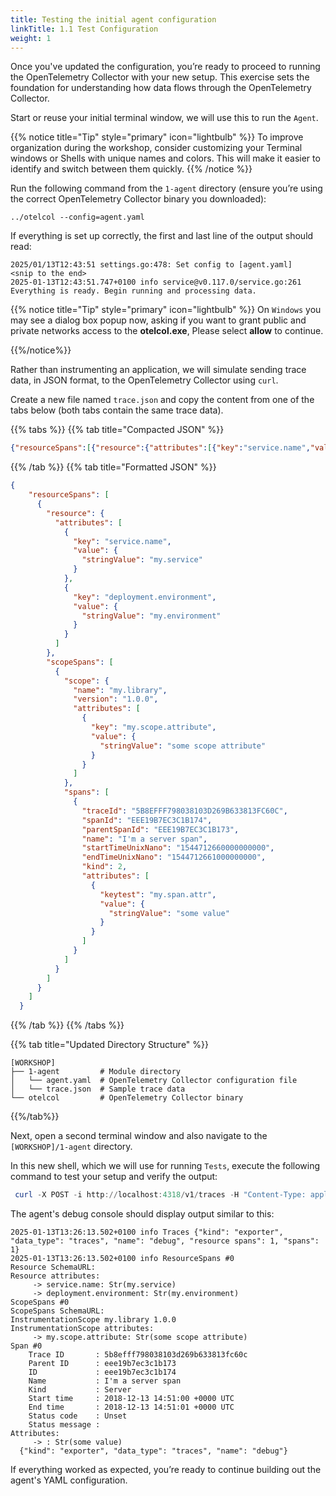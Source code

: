 ```yaml
---
title: Testing the initial agent configuration
linkTitle: 1.1 Test Configuration
weight: 1
---
```


Once you've updated the configuration, you’re ready to proceed to running the OpenTelemetry Collector with your new setup. This exercise sets the foundation for understanding how data flows through the OpenTelemetry Collector.

Start or reuse your initial terminal window, we will use this to run the `Agent`.

{{% notice title="Tip" style="primary"  icon="lightbulb" %}}
To improve organization during the workshop, consider customizing your Terminal windows or Shells with unique names and colors. This will make it easier to identify and switch between them quickly.
{{% /notice %}}

Run the following command from the `1-agent` directory (ensure you’re using the correct OpenTelemetry Collector binary you downloaded):

```text
../otelcol --config=agent.yaml
```

If everything is set up correctly, the  first and last line of the output should read:

```text
2025/01/13T12:43:51 settings.go:478: Set config to [agent.yaml]
<snip to the end>
2025-01-13T12:43:51.747+0100 info service@v0.117.0/service.go:261 Everything is ready. Begin running and processing data.
```

{{% notice title="Tip" style="primary"  icon="lightbulb" %}}
On `Windows` you may see a dialog box popup now, asking if you want to grant public and private networks access to the **otelcol.exe**, Please select **allow** to continue.

{{%/notice%}}

Rather than instrumenting an application, we will simulate sending trace data, in JSON format, to the OpenTelemetry Collector using `curl`.

Create a new file named `trace.json` and copy the content from one of the tabs below (both tabs contain the same trace data).

{{% tabs %}}
{{% tab title="Compacted JSON" %}}

```json
{"resourceSpans":[{"resource":{"attributes":[{"key":"service.name","value":{"stringValue":"my.service"}},{"key":"deployment.environment","value":{"stringValue":"my.environment"}}]},"scopeSpans":[{"scope":{"name":"my.library","version":"1.0.0","attributes":[{"key":"my.scope.attribute","value":{"stringValue":"some scope attribute"}}]},"spans":[{"traceId":"5B8EFFF798038103D269B633813FC60C","spanId":"EEE19B7EC3C1B174","parentSpanId":"EEE19B7EC3C1B173","name":"I'm a server span","startTimeUnixNano":"1544712660000000000","endTimeUnixNano":"1544712661000000000","kind":2,"attributes":[{"keytest":"my.span.attr","value":{"stringValue":"some value"}}]}]}]}]}
```

{{% /tab %}}
{{% tab title="Formatted JSON" %}}

```json
{
    "resourceSpans": [
      {
        "resource": {
          "attributes": [
            {
              "key": "service.name",
              "value": {
                "stringValue": "my.service"
              }
            },
            {
              "key": "deployment.environment",
              "value": {
                "stringValue": "my.environment"
              }
            }
          ]
        },
        "scopeSpans": [
          {
            "scope": {
              "name": "my.library",
              "version": "1.0.0",
              "attributes": [
                {
                  "key": "my.scope.attribute",
                  "value": {
                    "stringValue": "some scope attribute"
                  }
                }
              ]
            },
            "spans": [
              {
                "traceId": "5B8EFFF798038103D269B633813FC60C",
                "spanId": "EEE19B7EC3C1B174",
                "parentSpanId": "EEE19B7EC3C1B173",
                "name": "I'm a server span",
                "startTimeUnixNano": "1544712660000000000",
                "endTimeUnixNano": "1544712661000000000",
                "kind": 2,
                "attributes": [
                  {
                    "keytest": "my.span.attr",
                    "value": {
                      "stringValue": "some value"
                    }
                  }
                ]
              }
            ]
          }
        ]
      }
    ]
  }
```

{{% /tab %}}
{{% /tabs %}}

{{% tab title="Updated Directory Structure" %}}

```text
[WORKSHOP]
├── 1-agent         # Module directory
│   └── agent.yaml  # OpenTelemetry Collector configuration file
│   └── trace.json  # Sample trace data
└── otelcol         # OpenTelemetry Collector binary
```

{{%/tab%}}

Next, open a second terminal window and also navigate to the `[WORKSHOP]/1-agent` directory.  

In this new shell, which we will use for running `Tests`, execute the following command to test your setup and verify the output:

```ps1
 curl -X POST -i http://localhost:4318/v1/traces -H "Content-Type: application/json" -d "@trace.json"
```

The agent's debug console should display output similar to this:

```text
2025-01-13T13:26:13.502+0100 info Traces {"kind": "exporter", "data_type": "traces", "name": "debug", "resource spans": 1, "spans": 1}
2025-01-13T13:26:13.502+0100 info ResourceSpans #0
Resource SchemaURL:
Resource attributes:
     -> service.name: Str(my.service)
     -> deployment.environment: Str(my.environment)
ScopeSpans #0
ScopeSpans SchemaURL:
InstrumentationScope my.library 1.0.0
InstrumentationScope attributes:
     -> my.scope.attribute: Str(some scope attribute)
Span #0
    Trace ID       : 5b8efff798038103d269b633813fc60c
    Parent ID      : eee19b7ec3c1b173
    ID             : eee19b7ec3c1b174
    Name           : I'm a server span
    Kind           : Server
    Start time     : 2018-12-13 14:51:00 +0000 UTC
    End time       : 2018-12-13 14:51:01 +0000 UTC
    Status code    : Unset
    Status message :
Attributes:
     -> : Str(some value)
  {"kind": "exporter", "data_type": "traces", "name": "debug"}
```

If everything worked as expected, you’re ready to continue building out the agent's YAML configuration.
